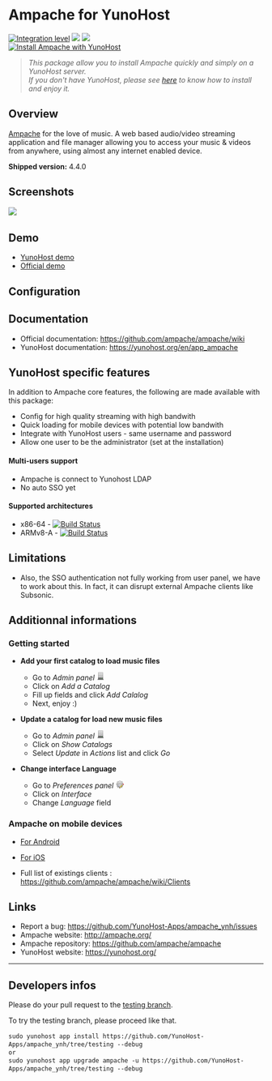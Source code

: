 # Ampache for YunoHost

[![Integration level](https://dash.yunohost.org/integration/ampache.svg)](https://dash.yunohost.org/appci/app/ampache) ![](https://ci-apps.yunohost.org/ci/badges/ampache.status.svg) ![](https://ci-apps.yunohost.org/ci/badges/ampache.maintain.svg)  
[![Install Ampache with YunoHost](https://install-app.yunohost.org/install-with-yunohost.svg)](https://install-app.yunohost.org/?app=ampache)

> *This package allow you to install Ampache quickly and simply on a YunoHost server.  
If you don't have YunoHost, please see [here](https://yunohost.org/#/install) to know how to install and enjoy it.*

## Overview
[Ampache](http://ampache.org) for the love of music. A web based audio/video streaming application and file manager allowing you to access your music & videos from anywhere, using almost any internet enabled device.

**Shipped version:** 4.4.0

## Screenshots

![](http://ampache.org/img/previews/visualizer.jpg)

## Demo

* [YunoHost demo](https://demo.yunohost.org/ampache/)
* [Official demo](http://ampache.org/demo.html)

## Configuration

## Documentation

 * Official documentation: https://github.com/ampache/ampache/wiki
 * YunoHost documentation: https://yunohost.org/en/app_ampache

## YunoHost specific features

In addition to Ampache core features, the following are made available with
this package:

 * Config for high quality streaming with high bandwith
 * Quick loading for mobile devices with potential low bandwith
 * Integrate with YunoHost users - same username and password
 * Allow one user to be the administrator (set at the installation)

#### Multi-users support

 * Ampache is connect to Yunohost LDAP
 * No auto SSO yet

#### Supported architectures

* x86-64 - [![Build Status](https://ci-apps.yunohost.org/ci/logs/ampache%20%28Apps%29.svg)](https://ci-apps.yunohost.org/ci/apps/ampache/)
* ARMv8-A - [![Build Status](https://ci-apps-arm.yunohost.org/ci/logs/ampache%20%28Apps%29.svg)](https://ci-apps-arm.yunohost.org/ci/apps/ampache/)

## Limitations

* Also, the SSO authentication not fully working from user panel, we have to work about this. In fact, it can disrupt external Ampache clients like Subsonic.

## Additionnal informations

### Getting started

 * **Add your first catalog to load music files**
   * Go to *Admin panel* ![](https://raw.githubusercontent.com/ampache/ampache/develop/themes/reborn/images/icons/icon_admin.png)
   * Click on *Add a Catalog*
   * Fill up fields and click *Add Calalog*
   * Next, enjoy :)

 * **Update a catalog for load new music files**
   * Go to *Admin panel* ![](https://raw.githubusercontent.com/ampache/ampache/develop/themes/reborn/images/icons/icon_admin.png)
   * Click on *Show Catalogs*
   * Select *Update* in *Actions* list and click *Go*

 * **Change interface Language**
   * Go to *Preferences panel* ![](https://raw.githubusercontent.com/ampache/ampache/develop/themes/reborn/images/icons/icon_edit.png)
   * Click on *Interface*
   * Change *Language* field

### Ampache on mobile devices

 * [For Android](https://play.google.com/store/apps/details?id=com.antoniotari.reactiveampacheapp)
 * [For iOS](http://iampache.com/)

 * Full list of existings clients : https://github.com/ampache/ampache/wiki/Clients

## Links

 * Report a bug: https://github.com/YunoHost-Apps/ampache_ynh/issues
 * Ampache website: http://ampache.org/
 * Ampache repository: https://github.com/ampache/ampache
 * YunoHost website: https://yunohost.org/

---

## Developers infos

Please do your pull request to the [testing branch](https://github.com/YunoHost-Apps/ampache_ynh/tree/testing).

To try the testing branch, please proceed like that.
```
sudo yunohost app install https://github.com/YunoHost-Apps/ampache_ynh/tree/testing --debug
or
sudo yunohost app upgrade ampache -u https://github.com/YunoHost-Apps/ampache_ynh/tree/testing --debug
```
